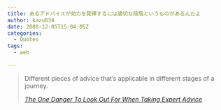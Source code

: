 ```yaml
---
title: あるアドバイスが効力を発揮するには適切な段階というものがあるんだよ
author: kazu634
date: 2008-12-05T15:04:05Z
categories:
  - Quotes
tags:
  - web

---
```

<div class="section">
<blockquote title="The One Danger To Look Out For When Taking Expert Advice" cite="http://briankim.net/blog/2008/11/the-one-danger-to-look-out-for-when-taking-expert-advice/">
<p>
      Different pieces of advice that&#8217;s applicable in different stages of a journey.
</p>
    
<p>
<cite><a href="http://briankim.net/blog/2008/11/the-one-danger-to-look-out-for-when-taking-expert-advice/" onclick="__gaTracker('send', 'event', 'outbound-article', 'http://briankim.net/blog/2008/11/the-one-danger-to-look-out-for-when-taking-expert-advice/', 'The One Danger To Look Out For When Taking Expert Advice');" target="_blank">The One Danger To Look Out For When Taking Expert Advice</a></cite>
</p>
</blockquote>
</div>

